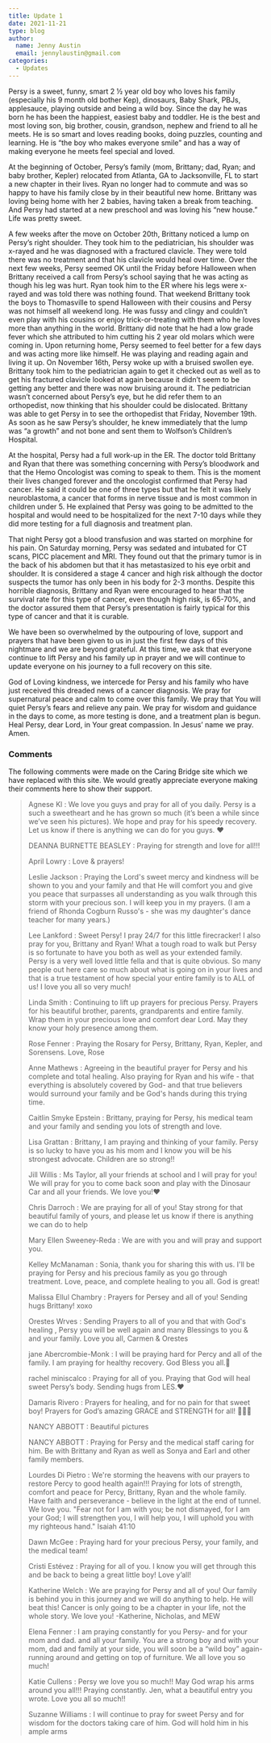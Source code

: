 ```yaml
---
title: Update 1
date: 2021-11-21
type: blog
author:
  name: Jenny Austin
  email: jennylaustin@gmail.com
categories:
  - Updates
---
```


Persy is a sweet, funny, smart 2 ½ year old boy who loves his family
(especially his 9 month old bother Kep), dinosaurs, Baby Shark, PBJs,
applesauce, playing outside and being a wild boy. Since the day he was born he
has been the happiest, easiest baby and toddler. He is the best and most loving
son, big brother, cousin, grandson, nephew and friend to all he meets. He is so
smart and loves reading books, doing puzzles, counting and learning. He is “the
boy who makes everyone smile” and has a way of making everyone he meets feel
special and loved.

At the beginning of October, Persy’s family (mom, Brittany; dad, Ryan; and baby
brother, Kepler) relocated from Atlanta, GA to Jacksonville, FL to start a new
chapter in their lives. Ryan no longer had to commute and was so happy to have
his family close by in their beautiful new home. Brittany was loving being home
with her 2 babies, having taken a break from teaching. And Persy had started at
a new preschool and was loving his “new house.” Life was pretty sweet.


A few weeks after the move on October 20th, Brittany noticed a lump on Persy’s
right shoulder. They took him to the pediatrician, his shoulder was x-rayed and
he was diagnosed with a fractured clavicle. They were told there was no
treatment and that his clavicle would heal over time. Over the next few weeks,
Persy seemed OK until the Friday before Halloween when Brittany received a call
from Persy’s school saying that he was acting as though his leg was hurt. Ryan
took him to the ER where his legs were x-rayed and was told there was nothing
found. That weekend Brittany took the boys to Thomasville to spend Halloween
with their cousins and Persy was not himself all weekend long. He was fussy and
clingy and couldn’t even play with his cousins or enjoy trick-or-treating with
them who he loves more than anything in the world. Brittany did note that he
had a low grade fever which she attributed to him cutting his 2 year old molars
which were coming in. Upon returning home, Persy seemed to feel better for a
few days and was acting more like himself. He was playing and reading again and
living it up. On November 16th, Persy woke up with a bruised swollen eye.
Brittany took him to the pediatrician again to get it checked out as well as to
get his fractured clavicle looked at again because it didn’t seem to be getting
any better and there was now bruising around it. The pediatrician wasn’t
concerned about Persy’s eye, but he did refer them to an orthopedist, now
thinking that his shoulder could be dislocated. Brittany was able to get Persy
in to see the orthopedist that Friday, November 19th. As soon as he saw Persy’s
shoulder, he knew immediately that the lump was “a growth” and not bone and
sent them to Wolfson’s Children’s Hospital.


At the hospital, Persy had a full work-up in the ER. The doctor told Brittany
and Ryan that there was something concerning with Persy’s bloodwork and that
the Hemo Oncologist was coming to speak to them. This is the moment their lives
changed forever and the oncologist confirmed that Persy had cancer. He said it
could be one of three types but that he felt it was likely neuroblastoma, a
cancer that forms in nerve tissue and is most common in children under 5. He
explained that Persy was going to be admitted to the hospital and would need to
be hospitalized for the next 7-10 days while they did more testing for a full
diagnosis and treatment plan.

That night Persy got a blood transfusion and was started on morphine for his
pain. On Saturday morning, Persy was sedated and intubated for CT scans, PICC
placement and MRI. They found out that the primary tumor is in the back of his
abdomen but that it has metastasized to his eye orbit and shoulder. It is
considered a stage 4 cancer and high risk although the doctor suspects the
tumor has only been in his body for 2-3 months. Despite this horrible
diagnosis, Brittany and Ryan were encouraged to hear that the survival rate for
this type of cancer, even though high risk, is 65-70%, and the doctor assured
them that Persy’s presentation is fairly typical for this type of cancer and
that it is curable.

We have been so overwhelmed by the outpouring of love, support and prayers that
have been given to us in just the first few days of this nightmare and we are
beyond grateful. At this time, we ask that everyone continue to lift Persy and
his family up in prayer and we will continue to update everyone on his journey
to a full recovery on this site.

God of Loving kindness, we intercede for Persy and his family who have just
received this dreaded news of a cancer diagnosis. We pray for supernatural
peace and calm to come over this family. We pray that You will quiet Persy’s
fears and relieve any pain. We pray for wisdom and guidance in the days to
come, as more testing is done, and a treatment plan is begun. Heal Persy, dear
Lord, in Your great compassion. In Jesus’ name we pray. Amen.

### Comments

The following comments were made on the Caring Bridge site which we have
replaced with this site.  We would greatly appreciate everyone making their
comments here to show their support.

> Agnese Kl : We love you guys and pray for all of you daily. Persy is a such a
> sweetheart and he has grown so much (it’s been a while since we’ve seen his
> pictures). We hope and pray for his speedy recovery. Let us know if there is
> anything we can do for you guys. ❤️
>
> DEANNA BURNETTE BEASLEY : Praying for strength and love for all!!!
>
> April Lowry : Love & prayers!
>
> Leslie Jackson : Praying the Lord's sweet mercy and kindness will be shown to
> you and your family and that He will comfort you and give you peace that
> surpasses all understanding as you walk through this storm with your precious
> son. I will keep you in my prayers. (I am a friend of Rhonda Cogburn Russo's -
> she was my daughter's dance teacher for many years.)
>
> Lee Lankford : Sweet Persy! I pray 24/7 for this little firecracker! I also
> pray for you, Brittany and Ryan! What a tough road to walk but Persy is so
> fortunate to have you both as well as your extended family. Persy is a very
> well loved little fella and that is quite obvious. So many people out here care
> so much about what is going on in your lives and that is a true testament of
> how special your entire family is to ALL of us! I love you all so very much!
>
> Linda Smith : Continuing to lift up prayers for precious Persy. Prayers for his
> beautiful brother, parents, grandparents and entire family. Wrap them in your
> precious love and comfort dear Lord. May they know your holy presence among
> them.
>
> Rose Fenner : Praying the Rosary for Persy, Brittany, Ryan, Kepler, and
> Sorensens.  Love, Rose
>
> Anne Mathews : Agreeing in the beautiful prayer for Persy and his complete and
> total healing. Also praying for Ryan and his wife - that everything is
> absolutely covered by God- and that true believers would surround your family
> and be God's hands during this trying time.
>
> Caitlin Smyke Epstein : Brittany, praying for Persy, his medical team and your
> family and sending you lots of strength and love.
>
> Lisa Grattan : Brittany, I am praying and thinking of your family. Persy is so
> lucky to have you as his mom and I know you will be his strongest advocate.
> Children are so strong!!
>
> Jill Willis : Ms Taylor, all your friends at school and I will pray for you! We
> will pray for you to come back soon and play with the Dinosaur Car and all your
> friends. We love you!❤
>
> Chris Darroch : We are praying for all of you! Stay strong for that beautiful
> family of yours, and please let us know if there is anything we can do to help
>
> Mary Ellen Sweeney-Reda : We are with you and will pray and support you.
>
> Kelley McManaman : Sonia, thank you for sharing this with us. I'll be praying
> for Persy and his precious family as you go through treatment. Love, peace, and
> complete healing to you all. God is great!
>
> Malissa Ellul Chambry : Prayers for Persey and all of you! Sending hugs
> Brittany! xoxo
>
> Orestes Wrves : Sending Prayers to all of you and that with God's healing ,
> Persy you will be well again and many Blessings to you & and your family.  Love
> you all, Carmen & Orestes
>
> jane Abercrombie-Monk : I will be praying hard for Percy and all of the family.
> I am praying for healthy recovery. God Bless you all.🙏
>
> rachel miniscalco : Praying for all of you. Praying that God will heal sweet
> Persy’s body. Sending hugs from LES.♥️
>
> Damaris Rivero : Prayers for healing, and for no pain for that sweet boy!
> Prayers for God’s amazing GRACE and STRENGTH for all! 🙏🏻🥰
>
> NANCY ABBOTT : Beautiful pictures
>
> NANCY ABBOTT : Praying for Persy and the medical staff caring for him. Be with
> Brittany and Ryan as well as Sonya and Earl and other family members.
>
> Lourdes Di Pietro : We're storming the heavens with our prayers to restore
> Percy to good health again!!! Praying for lots of strength, comfort and peace
> for Percy, Brittany, Ryan and the whole family. Have faith and perseverance -
> believe in the light at the end of tunnel. We love you.  "Fear not for I am
> with you; be not dismayed, for I am your God; I will strengthen you, I will
> help you, I will uphold you with my righteous hand." Isaiah 41:10
>
> Dawn McGee : Praying hard for your precious Persy, your family, and the medical
> team!
>
> Cristi Estévez : Praying for all of you. I know you will get through this and
> be back to being a great little boy! Love y’all!
>
> Katherine Welch : We are praying for Persy and all of you! Our family is behind
> you in this journey and we will do anything to help. He will beat this! Cancer
> is only going to be a chapter in your life, not the whole story. We love you!
> -Katherine, Nicholas, and MEW
>
> Elena Fenner : I am praying constantly for you Persy- and for your mom and dad.
> and all your family. You are a strong boy and with your mom, dad and family at
> your side, you will soon be a “wild boy” again- running around and getting on
> top of furniture. We all love you so much!
>
> Katie Cullens : Persy we love you so much!! May God wrap his arms around you
> all!!! Praying constantly. Jen, what a beautiful entry you wrote. Love you all
> so much!!
>
> Suzanne Williams : I will continue to pray for sweet Persy and for wisdom for
> the doctors taking care of him. God will hold him in his ample arms
